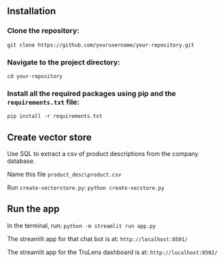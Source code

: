 ## Installation

### Clone the repository:
`git clone https://github.com/yourusername/your-repository.git`

### Navigate to the project directory:
`cd your-repository`

### Install all the required packages using pip and the `requirements.txt` file:
`pip install -r requirements.txt`

## Create vector store
Use SQL to extract a csv of product descriptions from the company database.

Name this file `product_desc\product.csv`

Run `create-vectorstore.py`:
`python create-vecstore.py`

## Run the app
In the terminal, run:
`python -m streamlit run app.py`

The streamlit app for that chat bot is at: `http://localhost:8501/`

The streamlit app for the TruLens dashboard is at: `http://localhost:8502/`
